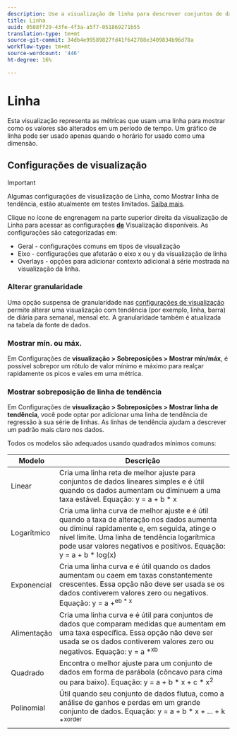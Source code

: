 ```yaml
---
description: Use a visualização de linha para descrever conjuntos de dados com tendência (baseados em tempo)
title: Linha
uuid: 0508ff29-43fe-4f3a-a5f7-051869271b55
translation-type: tm+mt
source-git-commit: 34db4e99589827fd41f642788e3409834b96d78a
workflow-type: tm+mt
source-wordcount: '446'
ht-degree: 16%

---
```



# Linha

Esta visualização representa as métricas que usam uma linha para mostrar como os valores são alterados em um período de tempo. Um gráfico de linha pode ser usado apenas quando o horário for usado como uma dimensão.

## Configurações de visualização

>[!IMPORTANT]
>
> Algumas configurações de visualização de Linha, como Mostrar linha de tendência, estão atualmente em testes limitados. [Saiba mais](https://docs.adobe.com/content/help/pt-BR/analytics/landing/an-releases.html).

Clique no ícone de engrenagem na parte superior direita da visualização de Linha para acessar as configurações [**de**](https://docs.adobe.com/content/help/en/analytics/analyze/analysis-workspace/visualizations/freeform-analysis-visualizations.html#section_D3BB5042A92245D8BF6BCF072C66624B) Visualização disponíveis. As configurações são categorizadas em:

* Geral - configurações comuns em tipos de visualização
* Eixo - configurações que afetarão o eixo x ou y da visualização de linha
* Overlays - opções para adicionar contexto adicional à série mostrada na visualização da linha.

### Alterar granularidade

Uma opção suspensa de granularidade nas [configurações de visualização](/help/analyze/analysis-workspace/visualizations/freeform-analysis-visualizations.md#section_D3BB5042A92245D8BF6BCF072C66624B) permite alterar uma visualização com tendência (por exemplo, linha, barra) de diária para semanal, mensal etc. A granularidade também é atualizada na tabela da fonte de dados.

### Mostrar mín. ou máx.

Em Configurações de **visualização > Sobreposições > Mostrar mín/máx**, é possível sobrepor um rótulo de valor mínimo e máximo para realçar rapidamente os picos e vales em uma métrica.

### Mostrar sobreposição de linha de tendência

Em Configurações de **visualização > Sobreposições > Mostrar linha de tendência**, você pode optar por adicionar uma linha de tendência de regressão à sua série de linhas. As linhas de tendência ajudam a descrever um padrão mais claro nos dados.

Todos os modelos são adequados usando quadrados mínimos comuns:

| Modelo | Descrição |
|---|---|
| Linear | Cria uma linha reta de melhor ajuste para conjuntos de dados lineares simples e é útil quando os dados aumentam ou diminuem a uma taxa estável. Equação: y = a + b * x |
| Logarítmico | Cria uma linha curva de melhor ajuste e é útil quando a taxa de alteração nos dados aumenta ou diminui rapidamente e, em seguida, atinge o nível limite. Uma linha de tendência logarítmica pode usar valores negativos e positivos. Equação: y = a + b * log(x) |
| Exponencial | Cria uma linha curva e é útil quando os dados aumentam ou caem em taxas constantemente crescentes. Essa opção não deve ser usada se os dados contiverem valores zero ou negativos. Equação: y = a +<sup>eb * x |
| Alimentação | Cria uma linha curva e é útil para conjuntos de dados que comparam medidas que aumentam em uma taxa específica. Essa opção não deve ser usada se os dados contiverem valores zero ou negativos. Equação: y = a *<sup>xb |
| Quadrado | Encontra o melhor ajuste para um conjunto de dados em forma de parábola (côncavo para cima ou para baixo). Equação: y = a + b * x + c * x<sup>2 |
| Polinomial | Útil quando seu conjunto de dados flutua, como a análise de ganhos e perdas em um grande conjunto de dados. Equação: y = a + b * x + ... + k *<sup>xorder |
